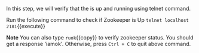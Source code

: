 In this step, we will verify that the is up and running using telnet command.

Run the following command to check if Zookeeper is Up `telnet localhost 2181`{{execute}}

**Note** You can also type `ruok`{{copy}} to verify zookeeper status. You should get a response 'iamok'. Otherwise, press `Ctrl + C` to quit above command.